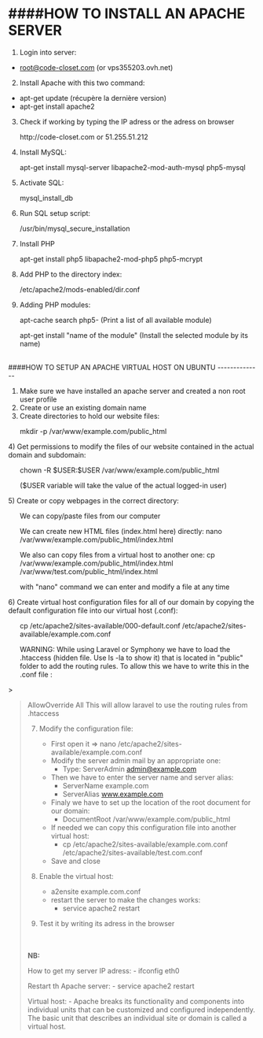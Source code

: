 ####HOW TO INSTALL AN APACHE SERVER
=========

1. Login into server:
* root@code-closet.com (or vps355203.ovh.net)

2. Install Apache with this two command: 
* apt-get update (récupère la dernière version)
* apt-get install apache2

3) Check if working by typing the IP adress or the adress on browser
<ul>http://code-closet.com or 51.255.51.212</ul>

4) Install MySQL:
<ul>apt-get install mysql-server libapache2-mod-auth-mysql php5-mysql</ul>

5) Activate SQL:
<ul>mysql_install_db</ul>

6) Run SQL setup script:
<ul>/usr/bin/mysql_secure_installation</ul>

7) Install PHP
<ul>apt-get install php5 libapache2-mod-php5 php5-mcrypt</ul>

8) Add PHP to the directory index:
<ul>/etc/apache2/mods-enabled/dir.conf</ul>

9) Adding PHP modules:
 <ul>apt-cache search php5- (Print a list of all available module)</ul>
 <ul>apt-get install "name of the module" (Install the selected module by its name)</ul>
<br/>
####HOW TO SETUP AN APACHE VIRTUAL HOST ON UBUNTU
--------------

1) Make sure we have installed an apache server and created a non root user profile
2) Create or use an existing domain name
3) Create directories to hold our website files:
<ul>mkdir -p /var/www/example.com/public_html</ul>
4) Get permissions to modify the files of our website contained in the actual domain and subdomain:
<ul>chown -R $USER:$USER /var/www/example.com/public_html</ul>
<ul>($USER variable will take the value of the actual logged-in user)</ul>
5) Create or copy webpages in the correct directory:
<ul>We can copy/paste files from our computer</ul>
<ul>We can create new HTML files (index.html here) directly: nano /var/www/example.com/public_html/index.html</ul>
<ul>We also can copy files from a virtual host to another one: cp /var/www/example.com/public_html/index.html /var/www/test.com/public_html/index.html</ul>
<ul>with "nano" command we can enter and modify a file at any time</ul>
6) Create virtual host configuration files for all of our domain by copying the default configuration file into our virtual host (.conf):
<ul>cp /etc/apache2/sites-available/000-default.conf /etc/apache2/sites-available/example.com.conf</ul>
<ul>WARNING: While using Laravel or Symphony we have to load the .htaccess (hidden file. Use ls -la to show it) that is located in "public" folder to add the routing rules. To allow this we have to write this in the .conf file :</ul>
><Directory /var/www/html/code-closet/public/><blockquote>
                																		AllowOverride All
        																		</Directory>
																		  This will allow laravel to use the routing rules from .htaccess


7) Modify the configuration file:
	- First open it => nano /etc/apache2/sites-available/example.com.conf 
	- Modify the server admin mail by an appropriate one:
		- Type: ServerAdmin admin@example.com
	- Then we have to enter the server name and server alias:
		- ServerName example.com
		- ServerAlias www.example.com
	- Finaly we have to set up the location of the root document for our domain:
		- DocumentRoot /var/www/example.com/public_html
	- If needed we can copy this configuration file into another virtual host:
		- cp /etc/apache2/sites-available/example.com.conf /etc/apache2/sites-available/test.com.conf
	- Save and close

8) Enable the virtual host:
	- a2ensite example.com.conf
	- restart the server to make the changes works:
		- service apache2 restart

9) Test it by writing its adress in the browser


<br/>
<br/>
<strong>NB:</strong>

How to get my server IP adress:
	- ifconfig eth0

Restart th Apache server:
	- service apache2 restart

Virtual host: 
	- Apache breaks its functionality and components into individual units that can be customized and configured independently. The basic unit that describes an individual site or domain is called a virtual host.


	

	

